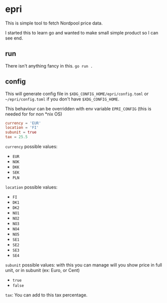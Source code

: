 # epri

This is simple tool to fetch Nordpool price data.

I started this to learn go and wanted to make small simple product so I can see end.

## run

There isn't anything fancy in this.
`go run .`

## config

This will generate config file in `$XDG_CONFIG_HOME/epri/config.toml` or
`~/epri/config.toml` if you don't have `$XDG_CONFIG_HOME`.

This behaviour can be overridden with env variable `EPRI_CONFIG` (this is needed for for non *nix OS)

```toml
currency = 'EUR'
location = 'FI'
subunit = true
tax = 25.5
```

`currency` possible values:

- `EUR`
- `NOK`
- `DKK`
- `SEK`
- `PLN`

`location` possible values:

- `FI`
- `DK1`
- `DK2`
- `NO1`
- `NO2`
- `NO3`
- `NO4`
- `NO5`
- `SE1`
- `SE2`
- `SE3`
- `SE4`

`subunit` possible values:
with this you can manage will you show price in full unit, or in subunit (ex: Euro, or Cent)

- `true`
- `false`

`tax`:
You can add to this tax percentage.
